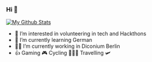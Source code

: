 ### Hi 👋

[![My Github Stats](https://github-readme-stats.vercel.app/api?username=umar-dds&hide=stars,issues&count_private=true&show_icons=true&theme=dark&show_owner=false)](https://github.com/anuraghazra/github-readme-stats)

<!-- [![Top Langs](https://github-readme-stats.vercel.app/api/top-langs/?username=umar-dds&theme=dark)](https://github.com/anuraghazra/github-readme-stats) -->

- 👀 I’m interested in volunteering in tech and Hackthons
- 🌱 I’m currently learning German
- 👨‍💻 I’m currently working in Diconium Berlin
- 👍 Gaming 🎮 Cycling 🚴🏻‍♂️ Travelling 🛩 


<!---
umar-dds/umar-dds is a ✨ special ✨ repository because its `README.md` (this file) appears on your GitHub profile.
You can click the Preview link to take a look at your changes.
--->
